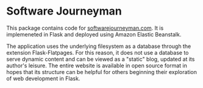 # Software Journeyman

This package contains code for [softwarejourneyman.com](software_journeyman). It is implemeneted in Flask and deployed using Amazon Elastic Beanstalk.

The application uses the underlying filesystem as a database through the extension Flask-Flatpages. For this reason, it does not use a database to serve dynamic content and can be viewed as a "static" blog, updated at its author's leisure. The entire website is available in open source format in hopes that its structure can be helpful for others beginning their exploration of web development in Flask.

[software_journeyman]: http://www.softwarejourneyman.com/
